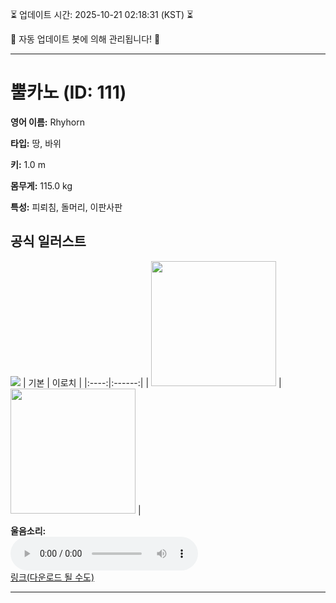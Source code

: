 
⏳ 업데이트 시간: 2025-10-21 02:18:31 (KST) ⏳

🤖 자동 업데이트 봇에 의해 관리됩니다! 🤖

---

# 뿔카노 (ID: 111)
**영어 이름:** Rhyhorn

**타입:** 땅, 바위

**키:** 1.0 m

**몸무게:** 115.0 kg

**특성:** 피뢰침, 돌머리, 이판사판

## 공식 일러스트
![](https://raw.githubusercontent.com/PokeAPI/sprites/master/sprites/pokemon/other/official-artwork/111.png)
| 기본 | 이로치 |
|:----:|:------:|
| <img src="http://play.pokemonshowdown.com/sprites/ani/rhyhorn.gif" width="200"> | <img src="http://play.pokemonshowdown.com/sprites/ani-shiny/rhyhorn.gif" width="200"> |

**울음소리:**<br><audio controls src="https://raw.githubusercontent.com/PokeAPI/cries/main/cries/pokemon/latest/111.ogg"></audio><br> [링크(다운로드 될 수도)](https://raw.githubusercontent.com/PokeAPI/cries/main/cries/pokemon/latest/111.ogg)


---
